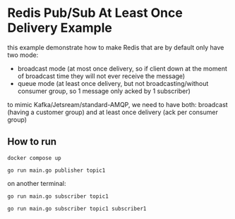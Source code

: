 
# Redis Pub/Sub At Least Once Delivery Example

this example demonstrate how to make Redis that are by default only have two mode:
- broadcast mode (at most once delivery, so if client down at the moment of broadcast time they will not ever receive the message)
- queue mode (at least once delivery, but not broadcasting/without consumer group, so 1 message only acked by 1 subscriber)

to mimic Kafka/Jetsream/standard-AMQP, we need to have both: broadcast (having a customer group) and at least once delivery (ack per consumer group)

## How to run

```shell
docker compose up

go run main.go publisher topic1
```

on another terminal:

```shell
go run main.go subscriber topic1

go run main.go subscriber topic1 subscriber1
```
